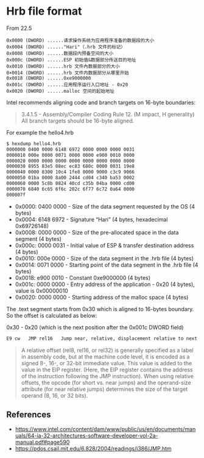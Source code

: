 # Hrb file format

From 22.5

    0x0000 (DWORD) ......请求操作系统为应用程序准备的数据段的大小
    0x0004 (DWORD) ......"Hari"（.hrb 文件的标记）
    0x0008 (DWORD) ......数据段内预备空间的大小
    0x000c (DWORD) ......ESP 初始值&数据部分传送目的地址
    0x0010 (DWORD) ......hrb 文件內数据部分的大小
    0×0014 (DWORD) ......hrb 文件内数据部分从哪里开始
    0x0018 (DWORD) ......Oxe9000000
    0x001c (DWORD) ......应用程序运行入口地址 - 0x20
    0x0020 (DWORD) ......malloc 空间的起始地址

Intel recommends aligning code and branch targets on 16-byte boundaries:

> 3.4.1.5 - Assembly/Compiler Coding Rule 12. (M impact, H generality)
> All branch targets should be 16-byte aligned.

For example the hello4.hrb

```sh
$ hexdump hello4.hrb
0000000 0400 0000 6148 6972 0000 0000 0000 0031
0000010 000e 0000 0071 0000 0000 e900 0010 0000
0000020 0000 0000 0000 0000 0000 0000 0000 0000
0000030 8955 83e5 08ec ec83 680c 0000 0031 19e8
0000040 0000 8300 10c4 1fe8 0000 9000 c3c9 9066
0000050 01ba 0000 8a00 2444 cd04 c340 ba53 0002
0000060 0000 5c8b 0824 40cd c35b 04ba 0000 cd00
0000070 6840 6c65 6f6c 202c 6f77 6c72 0a64 0000
000007f
```

- 0x0000: 0400 0000 - Size of the data segment requested by the OS (4 bytes)
- 0x0004: 6148 6972 - Signature “Hari” (4 bytes, hexadecimal 0x69726148)
- 0x0008: 0000 0000 - Size of the pre-allocated space in the data segment (4 bytes)
- 0x000c: 0000 0031 - Initial value of ESP & transfer destination address (4 bytes)
- 0x0010: 000e 0000 - Size of the data segment in the .hrb file (4 bytes)
- 0x0014: 0071 0000 - Starting point of the data segment in the .hrb file (4 bytes)
- 0x0018: e900 0010 - Constant 0xe9000000 (4 bytes)
- 0x001c: 0000 0000 - Entry address of the application - 0x20 (4 bytes), value is 0x00000010
- 0x0020: 0000 0000 - Starting address of the malloc space (4 bytes)

The .text segment starts from 0x30 which is aligned to 16-bytes boundary.
So the offset is calculated as below:

0x30 - 0x20 (which is the next position after the 0x001c DWORD field)

```sh
E9 cw	JMP rel16	Jump near, relative, displacement relative to next instruction.
```

> A relative offset (rel8, rel16, or rel32) is generally specified as a label in assembly code, but at the machine code level, it is encoded as a signed 8-, 16-, or 32-bit immediate value. This value is added to the value in the EIP register. (Here, the EIP register contains the address of the instruction following the JMP instruction). When using relative offsets, the opcode (for short vs.
near jumps) and the operand-size attribute (for near relative jumps) determines the size of the target operand (8, 16, or 32 bits).

## References

- <https://www.intel.com/content/dam/www/public/us/en/documents/manuals/64-ia-32-architectures-software-developer-vol-2a-manual.pdf#page590>
- <https://pdos.csail.mit.edu/6.828/2004/readings/i386/JMP.htm>
